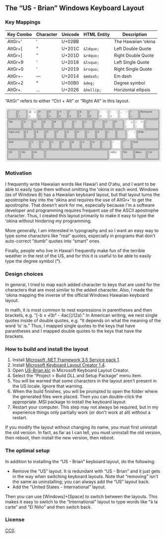 ﻿## The “US - Brian” Windows Keyboard Layout

### Key Mappings

| Key Combo | Character | Unicode | HTML Entity | Description          |
|-----------|-----------|---------|-------------|----------------------|
| AltGr+'   |     ʻ     | U+02BB  |             | The Hawaiian ʻokina  |
| AltGr+[   |     “     | U+201C  | `&ldquo;`   | Left Double Quote    |
| AltGr+]   |     ”     | U+201D  | `&rdquo;`   | Right Double Quote   |
| AltGr+9   |     ‘     | U+2018  | `&lsquo;`   | Left Single Quote    |
| AltGr+0   |     ’     | U+2019  | `&rsquo;`   | Right Single Quote   |
| AltGr+-   |     —     | U+2014  | `&mdash;`   | Em dash              |
| AltGr+2   |     °     | U+00B0  | `&deg;`     | Degree symbol        |
| AltGr+.   |     …     | U+2026  | `&hellip;`  | Horizontal ellipsis  |

“AltGr” refers to either “Ctrl + Alt” or “Right Alt” in this layout.

![Diagram of keys having additional mappings in this layout.](diagram.png)

### Motivation

I frequently write Hawaiian words like Hawaiʻi and Oʻahu, and I want to be able
to easily type them without omitting the ʻokina in each word. Windows (as of
Windows 8) has a Hawaiian keyboard layout, but that layout turns the apostrophe
key into the ʻokina and requires the use of AltGr+' to get the apostrophe. That
doesn't work for me, especially because I'm a software developer and
programming requires frequent use of the ASCII apostrophe character. Thus, I
created this layout primarily to make it easy to type the ʻokina without
hindering my programming.

More generally, I am interested in typography and so I want an easy way to type
some characters like “real” quotes, especially in programs that don't
auto-correct “dumb” quotes into “smart” ones.

Finally, people who live in Hawaiʻi frequently make fun of the terrible weather
in the rest of the US, and for this it is useful to be able to easily type the
degree symbol (°).

### Design choices

In general, I tried to map each added character to keys that are used for the
characters that are most similar to the added character. Also, I made the
ʻokina mapping the inverse of the official Windows Hawaiian keyboard layout.

In math, it is most common to nest expressions in parentheses and then brackets,
e.g. “[-b ± √(b² - 4ac)]/(2a).” In American writing, we nest single quotes
inside of double quotes, e.g. “It depends on what the meaning of the word ‘is’
is.” Thus, I mapped single quotes to the keys that have parantheses and I
mapped double quotes to the keys that have the brackets.

### How to build and install the layout

1. Install [Microsoft .NET Framework 3.5 Service pack 1](https://www.microsoft.com/en-us/download/details.aspx?id=25150).
2. Install [Microsoft Keyboard Layout Creator 1.4](https://www.microsoft.com/en-us/download/details.aspx?id=22339).
3. Open [US-Brian.klc](US-Brian.klc) in Microsoft Keyboard Layout Creator.
4. Select the “Project > Build DLL and Setup Package” menu item.
5. You will be warned that some characters in the layout aren't present in the
   US locale. Ignore that warning.
6. When the build finishes, you will be prompted to open the folder where the
   generated files were placed. Then you can double-click the appropriate .MSI
   package to install the keyboard layout.
7. Restart your computer. This step may not always be required, but in my
   experience things only partially work (or don't work at all) without a
   restart.
   
If you modify the layout without changing its name, you must first uninstall
the old version. In fact, as far as I can tell, you must uninstall the old
version, then reboot, then install the new version, then reboot.

### The optimal setup

In addition to installing the “US - Brian” keyboard layout, do the following:

* Remove the “US” layout. It is redundant with “US - Brian” and it just gets
  in the way when switching keyboard layouts. Note that “removing” isn't the
  same as uninstalling; you can always add the “US” layout back.
* Add the “United States - International” layout.
 
Then you can use [Windows]+[Space] to switch between the layouts. This makes
it easy to switch to the “International” layout to type words like “à la
carte” and “El Niño” and then switch back.

### License

[CC0](https://creativecommons.org/publicdomain/zero/1.0/).
